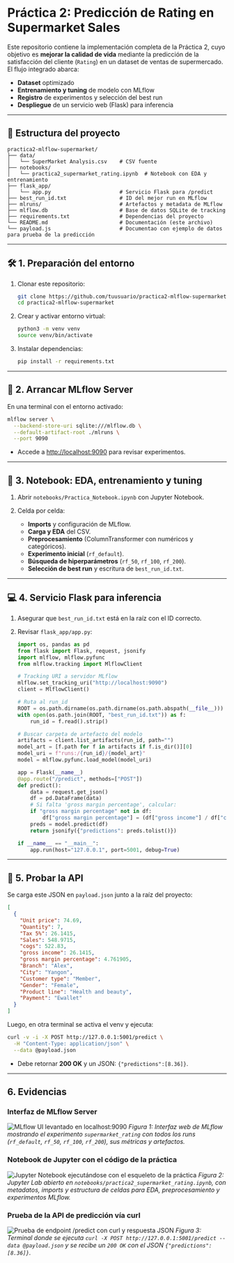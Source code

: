 # Práctica 2: Predicción de Rating en Supermarket Sales

Este repositorio contiene la implementación completa de la Práctica 2, cuyo objetivo es **mejorar la calidad de vida** mediante la predicción de la satisfacción del cliente (`Rating`) en un dataset de ventas de supermercado. El flujo integrado abarca:

* **Dataset** optimizado
* **Entrenamiento y tuning** de modelo con MLflow
* **Registro** de experimentos y selección del best run
* **Despliegue** de un servicio web (Flask) para inferencia

---

## 📁 Estructura del proyecto

```text
practica2-mlflow-supermarket/
├── data/
│   └── SuperMarket Analysis.csv    # CSV fuente
├── notebooks/
│   └── practica2_supermarket_rating.ipynb  # Notebook con EDA y entrenamiento
├── flask_app/
│   └── app.py                      # Servicio Flask para /predict
├── best_run_id.txt                 # ID del mejor run en MLflow
├── mlruns/                         # Artefactos y metadata de MLflow
├── mlflow.db                       # Base de datos SQLite de tracking
├── requirements.txt                # Dependencias del proyecto
└── README.md                       # Documentación (este archivo)
└── payload.js                      # Documentao con ejemplo de datos para prueba de la predicción
```

---

## 🛠 1. Preparación del entorno

1. Clonar este repositorio:

   ```bash
   git clone https://github.com/tuusuario/practica2-mlflow-supermarket.git
   cd practica2-mlflow-supermarket
   ```
2. Crear y activar entorno virtual:

   ```bash
   python3 -m venv venv
   source venv/bin/activate
   ```
3. Instalar dependencias:

   ```bash
   pip install -r requirements.txt
   ```

---

## 🚀 2. Arrancar MLflow Server

En una terminal con el entorno activado:

```bash
mlflow server \
  --backend-store-uri sqlite:///mlflow.db \
  --default-artifact-root ./mlruns \
  --port 9090
```

* Accede a [http://localhost:9090](http://localhost:9090) para revisar experimentos.

---

## 📓 3. Notebook: EDA, entrenamiento y tuning

1. Abrir `notebooks/Practica_Notebook.ipynb` con Jupyter Notebook.
2. Celda por celda:

   * **Imports** y configuración de MLflow.
   * **Carga y EDA** del CSV.
   * **Preprocesamiento** (ColumnTransformer con numéricos y categóricos).
   * **Experimento inicial** (`rf_default`).
   * **Búsqueda de hiperparámetros** (`rf_50`, `rf_100`, `rf_200`).
   * **Selección de best run** y escritura de `best_run_id.txt`.

---

## 💻 4. Servicio Flask para inferencia

1. Asegurar que `best_run_id.txt` está en la raíz con el ID correcto.
2. Revisar `flask_app/app.py`:

   ```python
   import os, pandas as pd
   from flask import Flask, request, jsonify
   import mlflow, mlflow.pyfunc
   from mlflow.tracking import MlflowClient

   # Tracking URI a servidor MLflow
   mlflow.set_tracking_uri("http://localhost:9090")
   client = MlflowClient()

   # Ruta al run_id
   ROOT = os.path.dirname(os.path.dirname(os.path.abspath(__file__)))
   with open(os.path.join(ROOT, "best_run_id.txt")) as f:
       run_id = f.read().strip()

   # Buscar carpeta de artefacto del modelo
   artifacts = client.list_artifacts(run_id, path="")
   model_art = [f.path for f in artifacts if f.is_dir()][0]
   model_uri = f"runs:/{run_id}/{model_art}"
   model = mlflow.pyfunc.load_model(model_uri)

   app = Flask(__name__)
   @app.route("/predict", methods=["POST"])
   def predict():
       data = request.get_json()
       df = pd.DataFrame(data)
       # Si falta 'gross margin percentage', calcular:
       if "gross margin percentage" not in df:
           df["gross margin percentage"] = (df["gross income"] / df["cogs"]) * 100
       preds = model.predict(df)
       return jsonify({"predictions": preds.tolist()})

   if __name__ == "__main__":
       app.run(host="127.0.0.1", port=5001, debug=True)
   ```

---

## 📡 5. Probar la API

Se carga este JSON en `payload.json` junto a la raíz del proyecto:

```json
[
  {
    "Unit price": 74.69,
    "Quantity": 7,
    "Tax 5%": 26.1415,
    "Sales": 548.9715,
    "cogs": 522.83,
    "gross income": 26.1415,
    "gross margin percentage": 4.761905,
    "Branch": "Alex",
    "City": "Yangon",
    "Customer type": "Member",
    "Gender": "Female",
    "Product line": "Health and beauty",
    "Payment": "Ewallet"
  }
]
```

Luego, en otra terminal se activa el venv y ejecuta:

```bash
curl -v -i -X POST http://127.0.0.1:5001/predict \
  -H "Content-Type: application/json" \
  --data @payload.json
```

* Debe retornar **200 OK** y un JSON: `{"predictions":[8.36]}`.

---

## 6. Evidencias
### Interfaz de MLflow Server
![MLflow UI levantado en localhost:9090](images/MLflow.png)
*Figura 1: Interfaz web de MLflow mostrando el experimento `supermarket_rating` con todos los runs (`rf_default`, `rf_50`, `rf_100`, `rf_200`), sus métricas y artefactos.*

### Notebook de Jupyter con el código de la práctica
![Jupyter Notebook ejecutándose con el esqueleto de la práctica](images/JupyterNotebook.png)
*Figura 2: Jupyter Lab abierto en `notebooks/practica2_supermarket_rating.ipynb`, con metadatos, imports y estructura de celdas para EDA, preprocesamiento y experimentos MLflow.*

### Prueba de la API de predicción vía curl
![Prueba de endpoint `/predict` con curl y respuesta JSON](images/Test.png)
*Figura 3: Terminal donde se ejecuta `curl -X POST http://127.0.0.1:5001/predict --data @payload.json` y se recibe un `200 OK` con el JSON `{"predictions":[8.36]}`.*

